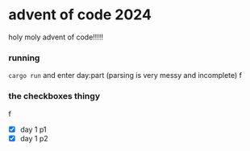 # advent of code 2024
holy moly advent of code!!!!!

### running
`cargo run` and enter day:part (parsing is very messy and incomplete)
f
### the checkboxes thingy
f
- [x] day 1 p1
- [x] day 1 p2
